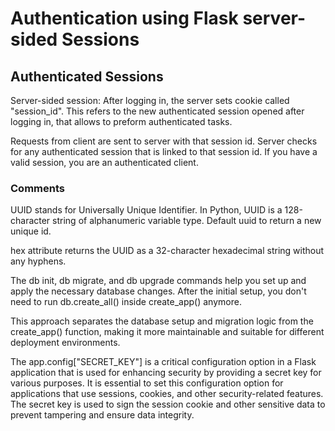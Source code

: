 # Authentication using Flask server-sided Sessions

## Authenticated Sessions
Server-sided session: After logging in, the server sets cookie called "session_id". This refers to the new authenticated session opened after logging in, that allows to preform authenticated tasks. 

Requests from client are sent to server with that session id. Server checks for any authenticated session that is linked to that session id. If you have a valid session, you are an authenticated client.

### Comments
UUID stands for Universally Unique Identifier. In Python, UUID is a 128-character string of alphanumeric variable type. Default uuid to return a new unique id.

hex attribute returns the UUID as a 32-character hexadecimal string without any hyphens.

The db init, db migrate, and db upgrade commands help you set up and apply the necessary database changes. After the initial setup, you don't need to run db.create_all() inside create_app() anymore.

This approach separates the database setup and migration logic from the create_app() function, making it more maintainable and suitable for different deployment environments.

The app.config["SECRET_KEY"] is a critical configuration option in a Flask application that is used for enhancing security by providing a secret key for various purposes. It is essential to set this configuration option for applications that use sessions, cookies, and other security-related features. The secret key is used to sign the session cookie and other sensitive data to prevent tampering and ensure data integrity.